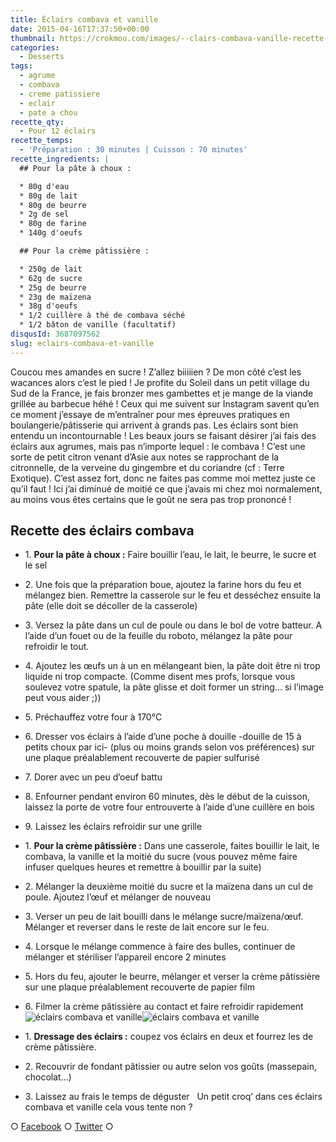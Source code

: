 ```yaml
---
title: Éclairs combava et vanille
date: 2015-04-16T17:37:50+00:00
thumbnail: https://crokmou.com/images/--clairs-combava-vanille-recette-crokmou-blog-culinaire.jpg
categories:
  - Desserts
tags:
  - agrume
  - combava
  - creme patissiere
  - eclair
  - pate a chou
recette_qty:
  - Pour 12 éclairs
recette_temps:
  - 'Préparation : 30 minutes | Cuisson : 70 minutes'
recette_ingredients: |
  ## Pour la pâte à choux :

  * 80g d'eau
  * 80g de lait
  * 80g de beurre
  * 2g de sel
  * 80g de farine
  * 140g d'oeufs

  ## Pour la crème pâtissière :

  * 250g de lait
  * 62g de sucre
  * 25g de beurre
  * 23g de maïzena
  * 38g d'oeufs
  * 1/2 cuillère à thé de combava séché
  * 1/2 bâton de vanille (facultatif)
disqusId: 3687097562
slug: eclairs-combava-et-vanille
---
```


Coucou mes amandes en sucre ! Z’allez biiiiien ? De mon côté c’est les wacances alors c’est le pied ! Je profite du Soleil dans un petit village du Sud de la France, je fais bronzer mes gambettes et je mange de la viande grillée au barbecue héhé ! Ceux qui me suivent sur Instagram savent qu’en ce moment j’essaye de m’entraîner pour mes épreuves pratiques en boulangerie/pâtisserie qui arrivent à grands pas. Les éclairs sont bien entendu un incontournable ! Les beaux jours se faisant désirer j’ai fais des éclairs aux agrumes, mais pas n’importe lequel : le combava ! C’est une sorte de petit citron venant d’Asie aux notes se rapprochant de la citronnelle, de la verveine du gingembre et du coriandre (cf : Terre Exotique). C’est assez fort, donc ne faites pas comme moi mettez juste ce qu’il faut ! Ici j’ai diminué de moitié ce que j’avais mi chez moi normalement, au moins vous êtes certains que le goût ne sera pas trop prononcé !

## Recette des éclairs combava

* 1\. **Pour la pâte à choux :** Faire bouillir l’eau, le lait, le beurre, le sucre et le sel
* 2\. Une fois que la préparation boue, ajoutez la farine hors du feu et mélangez bien. Remettre la casserole sur le feu et desséchez ensuite la pâte (elle doit se décoller de la casserole)
* 3\. Versez la pâte dans un cul de poule ou dans le bol de votre batteur. A l’aide d’un fouet ou de la feuille du roboto, mélangez la pâte pour refroidir le tout.
* 4\. Ajoutez les œufs un à un en mélangeant bien, la pâte doit être ni trop liquide ni trop compacte. (Comme disent mes profs, lorsque vous soulevez votre spatule, la pâte glisse et doit former un string… si l’image peut vous aider ;))
* 5\. Préchauffez votre four à 170°C
* 6\. Dresser vos éclairs à l’aide d’une poche à douille -douille de 15 à petits choux par ici- (plus ou moins grands selon vos préférences) sur une plaque préalablement recouverte de papier sulfurisé
* 7\. Dorer avec un peu d’oeuf battu
* 8\. Enfourner pendant environ 60 minutes, dès le début de la cuisson, laissez la porte de votre four entrouverte à l’aide d’une cuillère en bois
* 9\. Laissez les éclairs refroidir sur une grille

* 1\. **Pour la crème pâtissière :** Dans une casserole, faites bouillir le lait, le combava, la vanille et la moitié du sucre (vous pouvez même faire infuser quelques heures et remettre à bouillir par la suite)
* 2\. Mélanger la deuxième moitié du sucre et la maïzena dans un cul de poule. Ajoutez l’œuf et mélanger de nouveau
* 3\. Verser un peu de lait bouilli dans le mélange sucre/maïzena/œuf. Mélanger et reverser dans le reste de lait encore sur le feu.
* 4\. Lorsque le mélange commence à faire des bulles, continuer de mélanger et stériliser l’appareil encore 2 minutes
* 5\. Hors du feu, ajouter le beurre, mélanger et verser la crème pâtissière sur une plaque préalablement recouverte de papier film
* 6\. Filmer la crème pâtissière au contact et faire refroidir rapidement   ![éclairs combava et vanille](https://crokmou.com/images/--clairs-combava-vanille-recette-crokmou-blog-culinaire-2_bxyaqt.jpg)![éclairs combava et vanille](https://crokmou.com/images/--clairs-combava-vanille-recette-crokmou-blog-culinaire-1_lwswfi.jpg)  
* 1\. **Dressage des éclairs :** coupez vos éclairs en deux et fourrez les de crème pâtissière.
* 2\. Recouvrir de fondant pâtissier ou autre selon vos goûts (massepain, chocolat…)
* 3\. Laissez au frais le temps de déguster   Un petit croq’ dans ces éclairs combava et vanille cela vous tente non ?

○ [Facebook](https://www.facebook.com/crokmou.blog) ○ [Twitter](https://twitter.com/Crokmou) ○